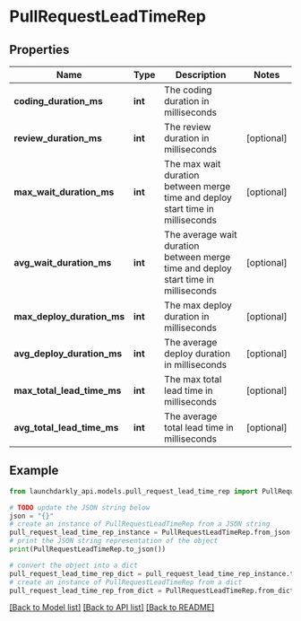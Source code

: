 # PullRequestLeadTimeRep


## Properties

Name | Type | Description | Notes
------------ | ------------- | ------------- | -------------
**coding_duration_ms** | **int** | The coding duration in milliseconds | 
**review_duration_ms** | **int** | The review duration in milliseconds | [optional] 
**max_wait_duration_ms** | **int** | The max wait duration between merge time and deploy start time in milliseconds | [optional] 
**avg_wait_duration_ms** | **int** | The average wait duration between merge time and deploy start time in milliseconds | [optional] 
**max_deploy_duration_ms** | **int** | The max deploy duration in milliseconds | [optional] 
**avg_deploy_duration_ms** | **int** | The average deploy duration in milliseconds | [optional] 
**max_total_lead_time_ms** | **int** | The max total lead time in milliseconds | [optional] 
**avg_total_lead_time_ms** | **int** | The average total lead time in milliseconds | [optional] 

## Example

```python
from launchdarkly_api.models.pull_request_lead_time_rep import PullRequestLeadTimeRep

# TODO update the JSON string below
json = "{}"
# create an instance of PullRequestLeadTimeRep from a JSON string
pull_request_lead_time_rep_instance = PullRequestLeadTimeRep.from_json(json)
# print the JSON string representation of the object
print(PullRequestLeadTimeRep.to_json())

# convert the object into a dict
pull_request_lead_time_rep_dict = pull_request_lead_time_rep_instance.to_dict()
# create an instance of PullRequestLeadTimeRep from a dict
pull_request_lead_time_rep_from_dict = PullRequestLeadTimeRep.from_dict(pull_request_lead_time_rep_dict)
```
[[Back to Model list]](../README.md#documentation-for-models) [[Back to API list]](../README.md#documentation-for-api-endpoints) [[Back to README]](../README.md)


